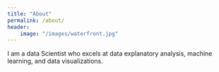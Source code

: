 ```yaml
---
title: "About"
permalink: /about/
header: 
    image: "/images/waterfront.jpg"
---
```

I am a data Scientist who excels at data explanatory analysis, machine learning, and data visualizations. 

